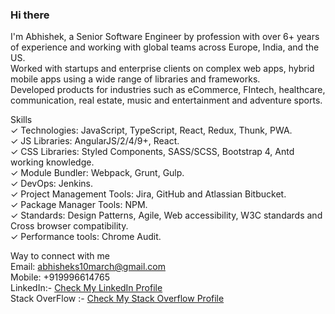 ### Hi there

I'm Abhishek, a Senior Software Engineer by profession with over 6+ years of experience and working with global teams across Europe, India, and the US.<br />
Worked with startups and enterprise clients on complex web apps, hybrid mobile apps using a wide range of libraries and frameworks.<br />
Developed products for industries such as eCommerce, FIntech, healthcare, communication, real estate, music and entertainment and adventure sports.<br />

Skills<br />
✓ Technologies: JavaScript, TypeScript, React, Redux, Thunk, PWA.<br />
✓ JS Libraries: AngularJS/2/4/9+, React.<br />
✓ CSS Libraries: Styled Components, SASS/SCSS, Bootstrap 4, Antd working knowledge.<br />
✓ Module Bundler: Webpack, Grunt, Gulp.<br />
✓ DevOps: Jenkins.<br />
✓ Project Management Tools: Jira, GitHub and Atlassian Bitbucket.<br />
✓ Package Manager Tools: NPM.<br />
✓ Standards: Design Patterns, Agile, Web accessibility, W3C standards and Cross browser compatibility.<br />
✓ Performance tools: Chrome Audit.<br />

Way to connect with me<br />
Email: abhisheks10march@gmail.com<br />
Mobile: +919996614765<br />
LinkedIn:- <a href="https://www.linkedin.com/in/abhishek-sharma-a5b157a9" target="_blank"> Check My LinkedIn Profile</a><br />
Stack OverFlow :- <a href="https://stackoverflow.com/users/3932773/abhishek" target="_blank"> Check My Stack Overflow Profile</a><br />
